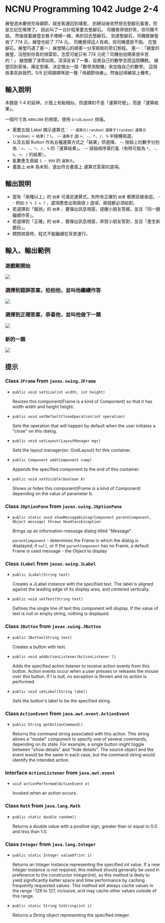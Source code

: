 # NCNU Programming 1042 Judge 2-4
展瑩週末慶祝完母親節，就坐客運回到埔里。
到總站後突然想去墊腳石看書，但是忘記在哪裡了。
因此叫了一台計程車要去墊腳石。
司機覺得很好笑，但司機不說。
然後就載展瑩去巷子裡繞一繞，再折回去墊腳石。
到達墊腳石，司機跟展瑩收了 774 元，展瑩也給了 774 元。
司機覺得這人有病，但司機還是不說。
在墊腳石，展瑩巧遇了憲一，展瑩開心的跟憲一分享剛剛的奇幻旅程。
憲一：「親愛的展瑩，沒想到你真的很雷耶，怎麼可能只有 774 元呢？司機伯伯開車很辛苦的！」
展瑩聽了涕零如雨，深深反省了一番，自責自己的數學怎麼這麼糟糕。
展瑩回到家後，痛定思痛，決定做出一個「數學測驗機」來加強自己的數學。
這個故事告訴我們，5/8 記得跟媽咪說一聲「母親節快樂」。然後記得練習上機考。

## 輸入說明
本題是 1-4 的延伸，介面上有點相似。但選擇的不是「運算符號」，而是「運算結果」。

一個尺寸為 `400x200` 的視窗，使用 `GridLayout` 排版。
- 需要五個 Label 顯示運算式：
-- `運算元(random)` `運算子(random)` `運算元(random)` `＝` `結果(？)`。
-- `運算子` 由 `+`、`-`、`*`、`/`、`%`  中隨機挑選。
- 以及五個 Button 作為五種運算方式之「結果」供選擇。
-- 按鈕上的數字分別為：`+`、`-`、`*`、`/`、`%` 的「運算結果」。
-- 按鈕順序需打亂（有時可能為 `*`、`-`、`%`、`+`、`/` 的結果）。
- 亂數產生兩組 `1 ~ 999` 的 `運算元`。
- 畫面上 `結果` 為未知，選出符合畫面上 運算式答案的選項。

## 輸出說明
- 當有「兩種以上」的 `結果` 可滿足運算式，則所有正確的 `結果` 都應該被承認。
-- 例如 `5 % 3 = ?` ，選項應會出現兩個 `2` 選項，兩個都必須給對。
- 若選擇到「錯誤」的 `結果` ，要彈出訊息視窗，提醒小朋友答錯，並且「同一題繼續作答」。
- 若選擇到「正確」的 `結果` ，要彈出訊息視窗，恭賀小朋友答對，並且「產生新題目」。
- 關閉視窗時，程式不能繼續在背景運行。

## 輸入、輸出範例
### 遊戲剛開始
![](http://i.imgur.com/Wx9csBH.png)

### 選擇到錯誤答案，拍拍他，並叫他繼續作答
![](http://i.imgur.com/IKkzhsv.png)

### 選擇到正確答案，恭喜他，並叫他做下一題
![](http://i.imgur.com/eMuJJSx.png)

### 新的一題
![](http://i.imgur.com/PMzXlFF.png)

## 提示
### Class `JFrame` from `javax.swing.JFrame`
- `public void setSize(int width, int height)`
  
  Resizes this component(Frame is a kind of Component) so that it has width width and height height.
- `public void setDefaultCloseOperation(int operation)`
   
   Sets the operation that will happen by default when the user initiates a "close" on this dialog.
- `public void setLayout(LayoutManager mgr)`
  
  Sets the layout manager(ex: GridLayout) for this container.
- `public Component add(Component comp)`
  
  Appends the specified component to the end of this container.
- `public void setVisible(boolean b)`
  
  Shows or hides this component(Frame is a kind of Component) depending on the value of parameter b.

### Class `JOptionPane` from `javax.swing.JOptionPane`
- `public static void showMessageDialog(Component parentComponent, Object message) throws HeadlessException`
  
  Brings up an information-message dialog titled "Message".
  
  `parentComponent` - determines the Frame in which the dialog is displayed; if `null`, or if the `parentComponent` has no Frame, a default Frame is used message - the Object to display

### Class `JLabel` from `javax.swing.JLabel`
- `public JLabel(String text)`
  
  Creates a JLabel instance with the specified text. The label is aligned against the leading edge of its display area, and centered vertically.
- `public void setText(String text)`
  
  Defines the single line of text this component will display. If the value of text is null or empty string, nothing is displayed.

### Class `JButton` from `javax.swing.JButton`
- `public JButton(String text)`
  
  Creates a button with text.
- `public void addActionListener(ActionListener l)`
  
  Adds the specified action listener to receive action events from this button. Action events occur when a user presses or releases the mouse over this button. If l is null, no exception is thrown and no action is performed.
  
- `public void setLabel(String label)`

  Sets the button's label to be the specified string.

### Class `ActionEvent` from `java.awt.event.ActionEvent`
- `public String getActionCommand()`
  
  Returns the command string associated with this action. This string allows a "modal" component to specify one of several commands, depending on its state. For example, a single button might toggle between "show details" and "hide details". The source object and the event would be the same in each case, but the command string would identify the intended action.

### Interface `ActionListener` from `java.awt.event`
- `void actionPerformed(ActionEvent e)`
  
  Invoked when an action occurs.
  
### Class `Math` from `java.lang.Math`
- `public static double random()`
  
  Returns a double value with a positive sign, greater than or equal to 0.0 and less than 1.0.
  
### Class `Integer` from `java.lang.Integer`
- `public static Integer valueOf(int i)`
  
  Returns an Integer instance representing the specified int value. If a new Integer instance is not required, this method should generally be used in preference to the constructor Integer(int), as this method is likely to yield significantly better space and time performance by caching frequently requested values. This method will always cache values in the range -128 to 127, inclusive, and may cache other values outside of this range.

- `public static String toString(int i)`
  
  Returns a String object representing the specified integer. 